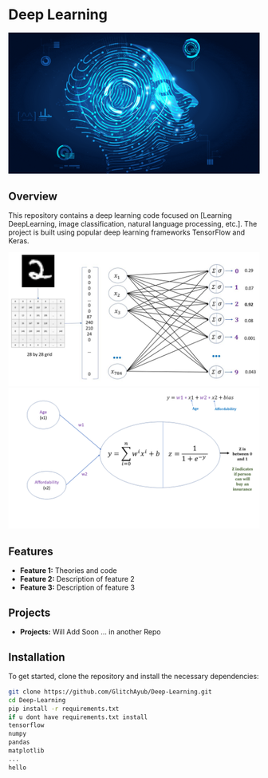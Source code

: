 # Deep Learning 

![Deep Learning](./img/deep.gif)

## Overview

This repository contains a deep learning code focused on [Learning DeepLearning, image classification, natural language processing, etc.]. The project is built using popular deep learning frameworks  TensorFlow and Keras.

![Deep Learning](./img/digits_nn.jpg)
![Deep Learning](./img/nn.png)



## Features

- **Feature 1:** Theories and code
- **Feature 2:** Description of feature 2
- **Feature 3:** Description of feature 3

## Projects
- **Projects:** Will Add Soon ... in another Repo 


## Installation

To get started, clone the repository and install the necessary dependencies:

```bash
git clone https://github.com/GlitchAyub/Deep-Learning.git
cd Deep-Learning
pip install -r requirements.txt
if u dont have requirements.txt install 
tensorflow
numpy
pandas
matplotlib
...
hello
